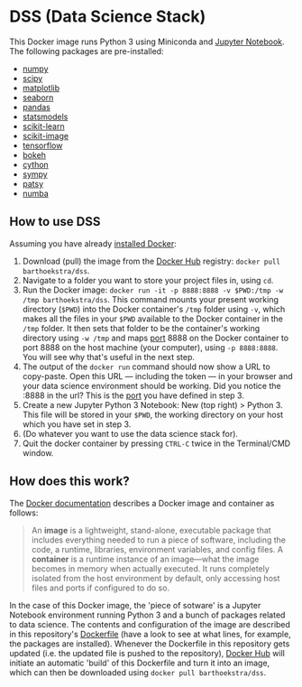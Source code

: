 # DSS (Data Science Stack)

This Docker image runs Python 3 using Miniconda and [Jupyter Notebook](http://jupyter.org/). The following packages are pre-installed:
* [numpy](http://www.numpy.org/)
* [scipy](https://www.scipy.org/)
* [matplotlib](https://matplotlib.org/)
* [seaborn](https://seaborn.pydata.org/)
* [pandas](https://pandas.pydata.org/)
* [statsmodels](http://www.statsmodels.org/)
* [scikit-learn](http://scikit-learn.org/)
* [scikit-image](http://scikit-image.org/)
* [tensorflow](https://www.tensorflow.org/)
* [bokeh](https://bokeh.pydata.org/)
* [cython](http://cython.org/)
* [sympy](http://www.sympy.org/)
* [patsy](https://patsy.readthedocs.io/)
* [numba](https://numba.pydata.org/)

## How to use DSS
Assuming you have already [installed Docker](https://docs.docker.com/engine/installation/):
1. Download (pull) the image from the [Docker Hub](https://hub.docker.com) registry: `docker pull barthoekstra/dss`.
2. Navigate to a folder you want to store your project files in, using `cd`.
3. Run the Docker image: `docker run -it -p 8888:8888 -v $PWD:/tmp -w /tmp barthoekstra/dss`. This command mounts your present working directory (`$PWD`) into the Docker container's `/tmp` folder using `-v`, which makes all the files in your `$PWD` available to the Docker container in the `/tmp` folder. It then sets that folder to be the container's working directory using `-w /tmp` and maps [port](https://en.wikipedia.org/wiki/Port_(computer_networking)) 8888 on the Docker container to port 8888 on the host machine (your computer), using `-p 8888:8888`. You will see why that's useful in the next step.
4. The output of the `docker run` command should now show a URL to copy-paste. Open this URL — including the token — in your browser and your data science environment should be working. Did you notice the :8888 in the url? This is the [port](https://en.wikipedia.org/wiki/Port_(computer_networking)) you have defined in step 3.
5. Create a new Jupyter Python 3 Notebook: New (top right) > Python 3. This file will be stored in your `$PWD`, the working directory on your host which you have set in step 3.
6. (Do whatever you want to use the data science stack for).
7. Quit the docker container by pressing `CTRL-C` twice in the Terminal/CMD window.

## How does this work?
The [Docker documentation](https://docs.docker.com/get-started/#a-brief-explanation-of-containers) describes a Docker image and container as follows:
> An **image** is a lightweight, stand-alone, executable package that includes everything needed to run a piece of software, including the code, a runtime, libraries, environment variables, and config files.
> A **container** is a runtime instance of an image—what the image becomes in memory when actually executed. It runs completely isolated from the host environment by default, only accessing host files and ports if configured to do so.

In the case of this Docker image, the 'piece of sotware' is a Jupyter Notebook environment running Python 3 and a bunch of packages related to data science. The contents and configuration of the image are described in this repository's [Dockerfile](https://github.com/barthoekstra/dss/blob/master/Dockerfile) (have a look to see at what lines, for example, the packages are installed). Whenever the Dockerfile in this repository gets updated (i.e. the updated file is pushed to the repository), [Docker Hub](https://hub.docker.com) will initiate an automatic 'build' of this Dockerfile and turn it into an image, which can then be downloaded using `docker pull barthoekstra/dss`.
